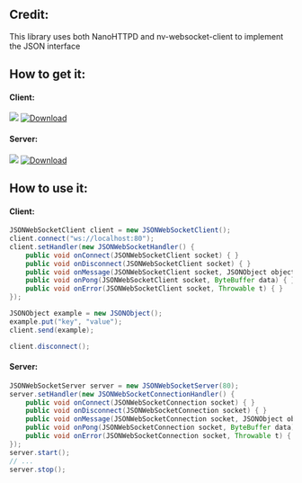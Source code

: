 ## Credit:

This library uses both NanoHTTPD and nv-websocket-client to implement the JSON interface

## How to get it:

#### Client:
<a href='https://bintray.com/josh-larson/fast-json-websocket/fast-json-websocket-client?source=watch' alt='Get automatic notifications about new "fast-json-websocket-client" versions'><img src='https://www.bintray.com/docs/images/bintray_badge_color.png'></a>
 [ ![Download](https://api.bintray.com/packages/josh-larson/fast-json-websocket/fast-json-websocket-client/images/download.svg) ](https://bintray.com/josh-larson/fast-json-websocket/fast-json-websocket-client/_latestVersion) 

#### Server:
<a href='https://bintray.com/josh-larson/fast-json-websocket/fast-json-websocket-server?source=watch' alt='Get automatic notifications about new "fast-json-websocket-server" versions'><img src='https://www.bintray.com/docs/images/bintray_badge_color.png'></a>
[ ![Download](https://api.bintray.com/packages/josh-larson/fast-json-websocket/fast-json-websocket-server/images/download.svg) ](https://bintray.com/josh-larson/fast-json-websocket/fast-json-websocket-server/_latestVersion)

## How to use it:

#### Client:

```java
JSONWebSocketClient client = new JSONWebSocketClient();
client.connect("ws://localhost:80");
client.setHandler(new JSONWebSocketHandler() {
    public void onConnect(JSONWebSocketClient socket) { }
    public void onDisconnect(JSONWebSocketClient socket) { }
    public void onMessage(JSONWebSocketClient socket, JSONObject object) { }
    public void onPong(JSONWebSocketClient socket, ByteBuffer data) { }
    public void onError(JSONWebSocketClient socket, Throwable t) { }
});

JSONObject example = new JSONObject();
example.put("key", "value");
client.send(example);

client.disconnect();
```

#### Server:

```java
JSONWebSocketServer server = new JSONWebSocketServer(80);
server.setHandler(new JSONWebSocketConnectionHandler() {
    public void onConnect(JSONWebSocketConnection socket) { }
    public void onDisconnect(JSONWebSocketConnection socket) { }
    public void onMessage(JSONWebSocketConnection socket, JSONObject object) { }
    public void onPong(JSONWebSocketConnection socket, ByteBuffer data) { }
    public void onError(JSONWebSocketConnection socket, Throwable t) { }
});
server.start();
// ...
server.stop();
```
